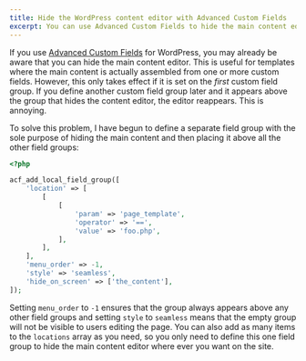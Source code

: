 ```yaml
---
title: Hide the WordPress content editor with Advanced Custom Fields
excerpt: You can use Advanced Custom Fields to hide the main content editor in WordPress. However, this becomes unreliable when you have multiple custom field groups. Here is a more reliable method using a single, dedicated field group to hide the editor.
---
```


If you use [Advanced Custom Fields](https://www.advancedcustomfields.com/) for WordPress, you may already be aware that you can hide the main content editor. This is useful for templates where the main content is actually assembled from one or more custom fields. However, this only takes effect if it is set on the _first_ custom field group. If you define another custom field group later and it appears above the group that hides the content editor, the editor reappears. This is annoying.

To solve this problem, I have begun to define a separate field group with the sole purpose of hiding the main content and then placing it above all the other field groups:

~~~ php
<?php

acf_add_local_field_group([
    'location' => [
        [
            [
                'param' => 'page_template',
                'operator' => '==',
                'value' => 'foo.php',
            ],
        ],
    ],
    'menu_order' => -1,
    'style' => 'seamless',
    'hide_on_screen' => ['the_content'],
]);
~~~

Setting `menu_order` to `-1` ensures that the group always appears above any other field groups and setting `style` to `seamless` means that the empty group will not be visible to users editing the page. You can also add as many items to the `locations` array as you need, so you only need to define this one field group to hide the main content editor where ever you want on the site.
